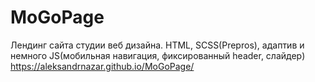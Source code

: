 # MoGoPage 
Лендинг сайта студии веб дизайна. 
HTML, SCSS(Prepros), адаптив и немного JS(мобильная навигация,
фиксированный header, слайдер) https://aleksandrnazar.github.io/MoGoPage/
